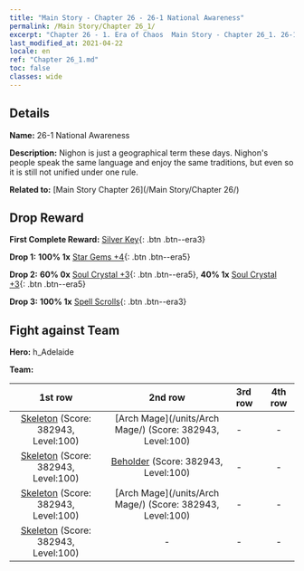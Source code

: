 ```yaml
---
title: "Main Story - Chapter 26 - 26-1 National Awareness"
permalink: /Main Story/Chapter 26_1/
excerpt: "Chapter 26 - 1. Era of Chaos  Main Story - Chapter 26_1. 26-1 National Awareness"
last_modified_at: 2021-04-22
locale: en
ref: "Chapter 26_1.md"
toc: false
classes: wide
---
```


## Details

 **Name:** 26-1 National Awareness

 **Description:** Nighon is just a geographical term these days. Nighon's people speak the same language and enjoy the same traditions, but even so it is still not unified under one rule.

 **Related to:** [Main Story Chapter 26](/Main Story/Chapter 26/)

## Drop Reward

 **First Complete Reward:** [Silver Key](/Items/con_693/){: .btn .btn--era3}

 **Drop 1:** **100% 1x** [Star Gems +4](/Items/mat_93/){: .btn .btn--era5}

 **Drop 2:** **60% 0x** [Soul Crystal +3](/Items/mat_87/){: .btn .btn--era5}, **40% 1x** [Soul Crystal +3](/Items/mat_87/){: .btn .btn--era5}

 **Drop 3:** **100% 1x** [Spell Scrolls](/Items/con_694/){: .btn .btn--era3}


## Fight against Team
 **Hero:** h_Adelaide

 **Team:**


  | 1st row | 2nd row | 3rd row | 4th row |
  |:----:|:----:|:----|:----:|
  | [Skeleton](/units/Skeleton/) (Score: 382943, Level:100)  | [Arch Mage](/units/Arch Mage/) (Score: 382943, Level:100)  | - | - |
  | [Skeleton](/units/Skeleton/) (Score: 382943, Level:100)  | [Beholder](/units/Beholder/) (Score: 382943, Level:100)  | - | - |
  | [Skeleton](/units/Skeleton/) (Score: 382943, Level:100)  | [Arch Mage](/units/Arch Mage/) (Score: 382943, Level:100)  | - | - |
  | [Skeleton](/units/Skeleton/) (Score: 382943, Level:100)  | - | - | - |


